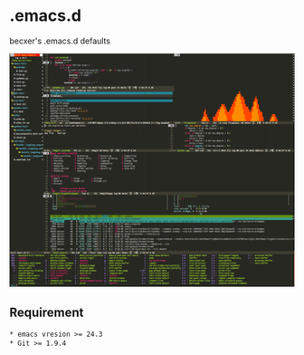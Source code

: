 # .emacs.d

becxer's .emacs.d defaults

![alt emacs](https://raw.githubusercontent.com/becxer/.emacs.d/master/emacs_screenshot.png)

## Requirement

    * emacs vresion >= 24.3 
    * Git >= 1.9.4
    
